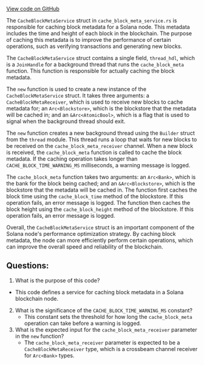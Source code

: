[View code on GitHub](https://github.com/solana-labs/solana/blob/master/core/src/cache_block_meta_service.rs)

The `CacheBlockMetaService` struct in `cache_block_meta_service.rs` is responsible for caching block metadata for a Solana node. This metadata includes the time and height of each block in the blockchain. The purpose of caching this metadata is to improve the performance of certain operations, such as verifying transactions and generating new blocks.

The `CacheBlockMetaService` struct contains a single field, `thread_hdl`, which is a `JoinHandle` for a background thread that runs the `cache_block_meta` function. This function is responsible for actually caching the block metadata.

The `new` function is used to create a new instance of the `CacheBlockMetaService` struct. It takes three arguments: a `CacheBlockMetaReceiver`, which is used to receive new blocks to cache metadata for; an `Arc<Blockstore>`, which is the blockstore that the metadata will be cached in; and an `&Arc<AtomicBool>`, which is a flag that is used to signal when the background thread should exit.

The `new` function creates a new background thread using the `Builder` struct from the `thread` module. This thread runs a loop that waits for new blocks to be received on the `cache_block_meta_receiver` channel. When a new block is received, the `cache_block_meta` function is called to cache the block metadata. If the caching operation takes longer than `CACHE_BLOCK_TIME_WARNING_MS` milliseconds, a warning message is logged.

The `cache_block_meta` function takes two arguments: an `Arc<Bank>`, which is the bank for the block being cached; and an `&Arc<Blockstore>`, which is the blockstore that the metadata will be cached in. The function first caches the block time using the `cache_block_time` method of the blockstore. If this operation fails, an error message is logged. The function then caches the block height using the `cache_block_height` method of the blockstore. If this operation fails, an error message is logged.

Overall, the `CacheBlockMetaService` struct is an important component of the Solana node's performance optimization strategy. By caching block metadata, the node can more efficiently perform certain operations, which can improve the overall speed and reliability of the blockchain.
## Questions: 
 1. What is the purpose of this code?
   - This code defines a service for caching block metadata in a Solana blockchain node.
2. What is the significance of the `CACHE_BLOCK_TIME_WARNING_MS` constant?
   - This constant sets the threshold for how long the `cache_block_meta` operation can take before a warning is logged.
3. What is the expected input for the `cache_block_meta_receiver` parameter in the `new` function?
   - The `cache_block_meta_receiver` parameter is expected to be a `CacheBlockMetaReceiver` type, which is a crossbeam channel receiver for `Arc<Bank>` types.
